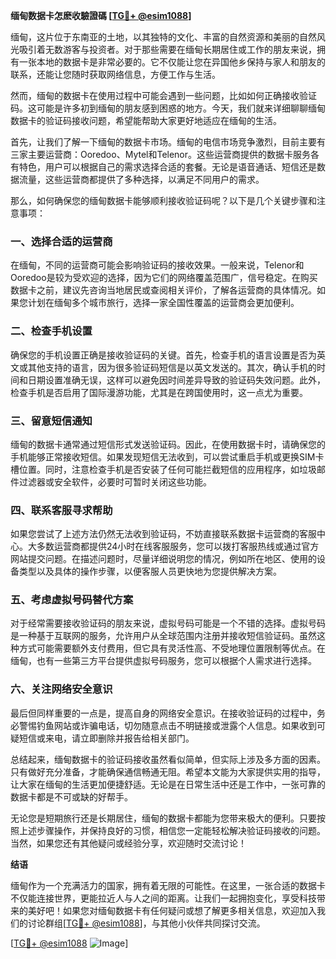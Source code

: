 **缅甸数据卡怎麽收驗證碼 [[TG💪+ @esim1088](https://t.me/s/esim1088)]**

缅甸，这片位于东南亚的土地，以其独特的文化、丰富的自然资源和美丽的自然风光吸引着无数游客与投资者。对于那些需要在缅甸长期居住或工作的朋友来说，拥有一张本地的数据卡是非常必要的。它不仅能让您在异国他乡保持与家人和朋友的联系，还能让您随时获取网络信息，方便工作与生活。

然而，缅甸的数据卡在使用过程中可能会遇到一些问题，比如如何正确接收验证码。这可能是许多初到缅甸的朋友感到困惑的地方。今天，我们就来详细聊聊缅甸数据卡的验证码接收问题，希望能帮助大家更好地适应在缅甸的生活。

首先，让我们了解一下缅甸的数据卡市场。缅甸的电信市场竞争激烈，目前主要有三家主要运营商：Ooredoo、Mytel和Telenor。这些运营商提供的数据卡服务各有特色，用户可以根据自己的需求选择合适的套餐。无论是语音通话、短信还是数据流量，这些运营商都提供了多种选择，以满足不同用户的需求。

那么，如何确保您的缅甸数据卡能够顺利接收验证码呢？以下是几个关键步骤和注意事项：

### 一、选择合适的运营商

在缅甸，不同的运营商可能会影响验证码的接收效果。一般来说，Telenor和Ooredoo是较为受欢迎的选择，因为它们的网络覆盖范围广，信号稳定。在购买数据卡之前，建议先咨询当地居民或查阅相关评价，了解各运营商的具体情况。如果您计划在缅甸多个城市旅行，选择一家全国性覆盖的运营商会更加便利。

### 二、检查手机设置

确保您的手机设置正确是接收验证码的关键。首先，检查手机的语言设置是否为英文或其他支持的语言，因为很多验证码短信是以英文发送的。其次，确认手机的时间和日期设置准确无误，这样可以避免因时间差异导致的验证码失效问题。此外，检查手机是否启用了国际漫游功能，尤其是在跨国使用时，这一点尤为重要。

### 三、留意短信通知

缅甸的数据卡通常通过短信形式发送验证码。因此，在使用数据卡时，请确保您的手机能够正常接收短信。如果发现短信无法收到，可以尝试重启手机或更换SIM卡槽位置。同时，注意检查手机是否安装了任何可能拦截短信的应用程序，如垃圾邮件过滤器或安全软件，必要时可暂时关闭这些功能。

### 四、联系客服寻求帮助

如果您尝试了上述方法仍然无法收到验证码，不妨直接联系数据卡运营商的客服中心。大多数运营商都提供24小时在线客服服务，您可以拨打客服热线或通过官方网站提交问题。在描述问题时，尽量详细说明您的情况，例如所在地区、使用的设备类型以及具体的操作步骤，以便客服人员更快地为您提供解决方案。

### 五、考虑虚拟号码替代方案

对于经常需要接收验证码的朋友来说，虚拟号码可能是一个不错的选择。虚拟号码是一种基于互联网的服务，允许用户从全球范围内注册并接收短信验证码。虽然这种方式可能需要额外支付费用，但它具有灵活性高、不受地理位置限制等优点。在缅甸，也有一些第三方平台提供虚拟号码服务，您可以根据个人需求进行选择。

### 六、关注网络安全意识

最后但同样重要的一点是，提高自身的网络安全意识。在接收验证码的过程中，务必警惕钓鱼网站或诈骗电话，切勿随意点击不明链接或泄露个人信息。如果收到可疑短信或来电，请立即删除并报告给相关部门。

总结起来，缅甸数据卡的验证码接收虽然看似简单，但实际上涉及多方面的因素。只有做好充分准备，才能确保通信畅通无阻。希望本文能为大家提供实用的指导，让大家在缅甸的生活更加便捷舒适。无论是在日常生活中还是工作中，一张可靠的数据卡都是不可或缺的好帮手。

无论您是短期旅行还是长期居住，缅甸的数据卡都能为您带来极大的便利。只要按照上述步骤操作，并保持良好的习惯，相信您一定能轻松解决验证码接收的问题。当然，如果您还有其他疑问或经验分享，欢迎随时交流讨论！

**结语**

缅甸作为一个充满活力的国家，拥有着无限的可能性。在这里，一张合适的数据卡不仅能连接世界，更能拉近人与人之间的距离。让我们一起拥抱变化，享受科技带来的美好吧！如果您对缅甸数据卡有任何疑问或想了解更多相关信息，欢迎加入我们的讨论群组[[TG💪+ @esim1088](https://t.me/s/esim1088)]，与其他小伙伴共同探讨交流。

[[TG💪+ @esim1088](https://t.me/s/esim1088) ![Image](https://i.postimg.cc/4NQfJmqS/Snipaste-2025-05-13-00-14-12.png)]